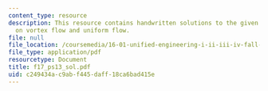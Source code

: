 ```yaml
---
content_type: resource
description: This resource contains handwritten solutions to the given problem set
  on vortex flow and uniform flow.
file: null
file_location: /coursemedia/16-01-unified-engineering-i-ii-iii-iv-fall-2005-spring-2006/c249434ac9abf445daff18ca6bad415e_f17_ps13_sol.pdf
file_type: application/pdf
resourcetype: Document
title: f17_ps13_sol.pdf
uid: c249434a-c9ab-f445-daff-18ca6bad415e
---
```

